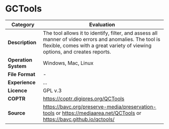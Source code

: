 # GCTools

| Category | Evaluation |
| --- | --- |
| **Description** | The tool allows it to identify, filter, and assess all manner of video errors and anomalies. The tool is flexible, comes with a great variety of viewing options, and creates reports. |
| **Operation System** | Windows, Mac, Linux |
| **File Format** | - |
| **Experience** | ... |
| **Licence** | GPL v.3 |
| **COPTR** | https://coptr.digipres.org/QCTools |
| **Source** | https://bavc.org/preserve-media/preservation-tools or https://mediaarea.net/QCTools or https://bavc.github.io/qctools/ |
